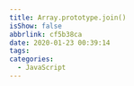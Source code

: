 ```yaml
---
title: Array.prototype.join()
isShow: false
abbrlink: cf5b38ca
date: 2020-01-23 00:39:14
tags:
categories:
  - JavaScript
---
```

